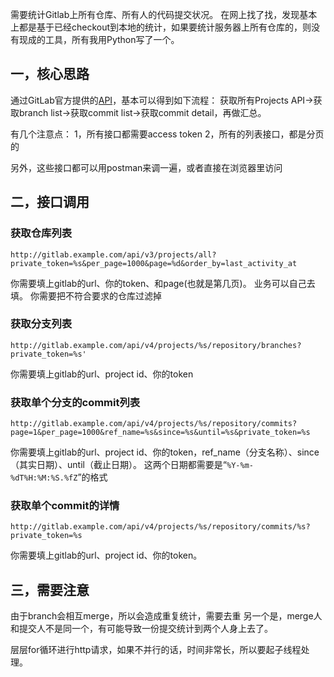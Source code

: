 
需要统计Gitlab上所有仓库、所有人的代码提交状况。
在网上找了找，发现基本上都是基于已经checkout到本地的统计，如果要统计服务器上所有仓库的，则没有现成的工具，所有我用Python写了一个。

一，核心思路
----------

通过GitLab官方提供的[API](https://docs.gitlab.com/ee/api/README.html)，基本可以得到如下流程：
获取所有Projects API->获取branch list->获取commit list->获取commit detail，再做汇总。

有几个注意点：
1，所有接口都需要access token
2，所有的列表接口，都是分页的

另外，这些接口都可以用postman来调一遍，或者直接在浏览器里访问

二，接口调用
---------
### 获取仓库列表

```
http://gitlab.example.com/api/v3/projects/all?private_token=%s&per_page=1000&page=%d&order_by=last_activity_at
```

你需要填上gitlab的url、你的token、和page(也就是第几页)。
业务可以自己去填。
你需要把不符合要求的仓库过滤掉

### 获取分支列表
```
http://gitlab.example.com/api/v4/projects/%s/repository/branches?private_token=%s'
```
你需要填上gitlab的url、project id、你的token

### 获取单个分支的commit列表
```
http://gitlab.example.com/api/v4/projects/%s/repository/commits?page=1&per_page=1000&ref_name=%s&since=%s&until=%s&private_token=%s
```
你需要填上gitlab的url、project id、你的token，ref_name（分支名称）、since（其实日期）、until（截止日期）。
这两个日期都需要是“``%Y-%m-%dT%H:%M:%S.%fZ``”的格式

### 获取单个commit的详情
```
http://gitlab.example.com/api/v4/projects/%s/repository/commits/%s?private_token=%s
```
你需要填上gitlab的url、project id、你的token。

三，需要注意
--------
由于branch会相互merge，所以会造成重复统计，需要去重
另一个是，merge人和提交人不是同一个，有可能导致一份提交统计到两个人身上去了。

层层for循环进行http请求，如果不并行的话，时间非常长，所以要起子线程处理。